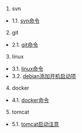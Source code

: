 1. svn
 - 1.1. [svn命令](01.1.md)
2. git
 - 2.1. [git命令](02.1.md)
3. linux
 - 3.1. [linux命令](03.1.md)
 - 3.2. [debian添加开机启动项](03.2.md)
4. docker
 - 4.1. [docker命令](04.1.md)
5. tomcat
 - 5.1. [tomcat启动注意](05.1.md)